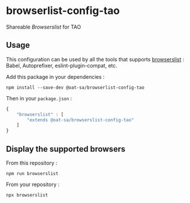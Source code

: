 # browserlist-config-tao

Shareable _Browserslist_ for TAO

## Usage

This configuration can be used by all the tools that supports [browserslist](https://github.com/browserslist/browserslist) : Babel, Autoprefixer, eslint-plugin-compat, etc.

Add this package in your dependencies : 

```
npm install --save-dev @oat-sa/browserlist-config-tao
```

Then in your `package.json` :
```js
{
    "browserslist" : [
        "extends @oat-sa/browserslist-config-tao"
    ]
}
```

## Display the supported browsers

From this repository : 
```
npm run browserslist
```

From your repository : 

```
npx browserslist
```
